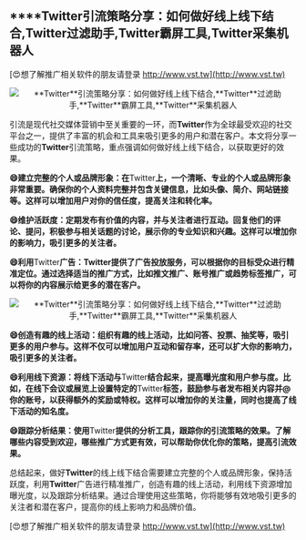 ## ****Twitter**引流策略分享：如何做好线上线下结合,**Twitter**过滤助手,**Twitter**霸屏工具,**Twitter**采集机器人**

[😍想了解推广相关软件的朋友请登录 http://www.vst.tw](http://www.vst.tw)

 <center><img src="https://vst.tw/MP4/tuiguang/png/5.png" alt="**Twitter**引流策略分享：如何做好线上线下结合,**Twitter**过滤助手,**Twitter**霸屏工具,**Twitter**采集机器人"></center>

引流是现代社交媒体营销中至关重要的一环，而**Twitter**作为全球最受欢迎的社交平台之一，提供了丰富的机会和工具来吸引更多的用户和潜在客户。本文将分享一些成功的**Twitter**引流策略，重点强调如何做好线上线下结合，以获取更好的效果。

**😄建立完整的个人或品牌形象：在**Twitter**上，一个清晰、专业的个人或品牌形象非常重要。确保你的个人资料完整并包含关键信息，比如头像、简介、网站链接等。这样可以增加用户对你的信任度，提高关注和转化率。**

**😄维护活跃度：定期发布有价值的内容，并与关注者进行互动。回复他们的评论、提问，积极参与相关话题的讨论，展示你的专业知识和兴趣。这样可以增加你的影响力，吸引更多的关注者。**

**😄利用**Twitter**广告：**Twitter**提供了广告投放服务，可以根据你的目标受众进行精准定位。通过选择适当的推广方式，比如推文推广、账号推广或趋势标签推广，可以将你的内容展示给更多的潜在客户。**

 <center><img src="https://vst.tw/MP4/tuiguang/png/8.png" alt="**Twitter**引流策略分享：如何做好线上线下结合,**Twitter**过滤助手,**Twitter**霸屏工具,**Twitter**采集机器人"></center>

**😄创造有趣的线上活动：组织有趣的线上活动，比如问答、投票、抽奖等，吸引更多的用户参与。这样不仅可以增加用户互动和留存率，还可以扩大你的影响力，吸引更多的关注者。**

**😄利用线下资源：将线下活动与**Twitter**结合起来，提高曝光度和用户参与度。比如，在线下会议或展览上设置特定的**Twitter**标签，鼓励参与者发布相关内容并@你的账号，以获得额外的奖励或特权。这样可以增加你的关注量，同时也提高了线下活动的知名度。**

**😄跟踪分析结果：使用**Twitter**提供的分析工具，跟踪你的引流策略的效果。了解哪些内容受到欢迎，哪些推广方式更有效，可以帮助你优化你的策略，提高引流效果。**

总结起来，做好**Twitter**的线上线下结合需要建立完整的个人或品牌形象，保持活跃度，利用**Twitter**广告进行精准推广，创造有趣的线上活动，利用线下资源增加曝光度，以及跟踪分析结果。通过合理使用这些策略，你将能够有效地吸引更多的关注者和潜在客户，提高你的线上影响力和品牌价值。

[😍想了解推广相关软件的朋友请登录 http://www.vst.tw](http://www.vst.tw)



